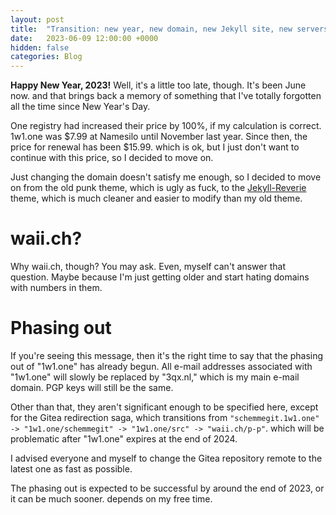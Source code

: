 ```yaml
---
layout: post
title:  "Transition: new year, new domain, new Jekyll site, new servers, and 15.99 for gtld"
date:   2023-06-09 12:00:00 +0000
hidden: false
categories: Blog
---
```


<b>Happy New Year, 2023!</b> Well, it's a little too late, though. It's been June now. and that brings back a memory of something that I've totally forgotten all the time since New Year's Day. 

One registry had increased their price by 100%, if my calculation is correct. 1w1.one was $7.99 at Namesilo until November last year. Since then, the price for renewal has been $15.99. which is ok, but I just don't want to continue with this price, so I decided to move on.

Just changing the domain doesn't satisfy me enough, so I decided to move on from the old punk theme, which is ugly as fuck, to the [Jekyll-Reverie](https://github.com/amitmerchant1990/reverie) theme, which is much cleaner and easier to modify than my old theme.

# waii.ch?

Why waii.ch, though? You may ask. Even, myself can't answer that question. Maybe because I'm just getting older and start hating domains with numbers in them.

# Phasing out

If you're seeing this message, then it's the right time to say that the phasing out of "1w1.one" has already begun. All e-mail addresses associated with "1w1.one" will slowly be replaced by "3qx.nl," which is my main e-mail domain. PGP keys will still be the same. 

Other than that, they aren't significant enough to be specified here, except for the Gitea redirection saga, which transitions from `"schemmegit.1w1.one" -> "1w1.one/schemmegit" -> "1w1.one/src" -> "waii.ch/p-p"`. which will be problematic after "1w1.one" expires at the end of 2024. 

I advised everyone and myself to change the Gitea repository remote to the latest one as fast as possible.

The phasing out is expected to be successful by around the end of 2023, or it can be much sooner. depends on my free time.